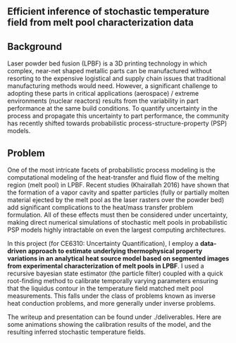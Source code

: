 ## Efficient inference of stochastic temperature field from melt pool characterization data


## Background
Laser powder bed fusion (LPBF) is a 3D printing technology in which complex, near-net shaped metallic parts can be manufactured without resorting to the expensive logistical and supply chain issues that traditional manufacturing methods would need. However, a significant challenge to adopting these parts in critical applications (aerospace) / extreme environments (nuclear reactors) results from the variability in part performance at the same build conditions. To quantify uncertainty in the process and propagate this uncertainty to part performance, the community has recently shifted towards probabilistic process-structure-property (PSP) models.

## Problem
One of the most intricate facets of probabilistic process modeling is the computational modeling of the heat-transfer and fluid flow of the melting region (melt pool) in LPBF. Recent studies (Khairallah 2016) have shown that the formation of a vapor cavity and spatter particles (fully or partially molten material ejected by the melt pool as the laser rasters over the powder bed) add significant complications to the heat/mass transfer problem formulation. All of these effects must then be considered under uncertainty, making direct numerical simulations of stochastic melt pools in probabilistic PSP models highly intractable on even the largest computing architectures.

In this project (for CE6310: Uncertainty Quantification), I employ a **data-driven approach to estimate  underlying thermophysical property variations in an analytical heat source model based on segmented images from experimental characterization of melt pools in LPBF**. I used a recursive bayesian state estimator (the particle filter) coupled with a quick root-finding method to calibrate temporally varying parameters ensuring that the liquidus contour in the temperature field matched melt pool measurements. This falls under the class of problems known as inverse heat conduction problems, and more generally under inverse problems. 

The writeup and presentation can be found under ./deliverables. Here are some animations showing the calibration results of the model, and the resulting inferred stochastic temperature fields.
